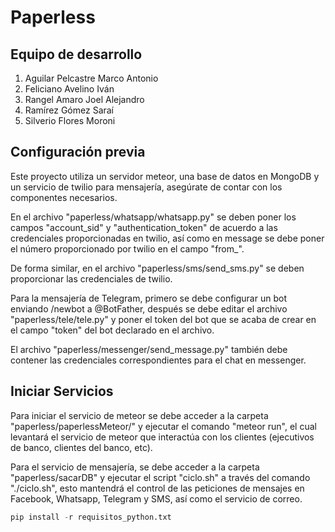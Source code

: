 # Paperless
## Equipo de desarrollo

 1. Aguilar Pelcastre Marco Antonio
 2. Feliciano Avelino Iván
 3. Rangel Amaro Joel Alejandro
 4. Ramírez Gómez Saraí
 5. Silverio Flores Moroni

## Configuración previa
Este proyecto utiliza un servidor meteor, una base de datos en MongoDB y un servicio de twilio para mensajería, asegúrate de contar con los componentes necesarios.

En el archivo "paperless/whatsapp/whatsapp.py" se deben poner los campos "account_sid" y "authentication_token" de acuerdo a las credenciales proporcionadas en twilio, así como en message se debe poner el número proporcionado por twilio en el campo "from_".

De forma similar, en el archivo "paperless/sms/send_sms.py" se deben proporcionar las credenciales de twilio.

Para la mensajería de Telegram, primero se debe configurar un bot enviando /newbot a @BotFather, después se debe editar el archivo "paperless/tele/tele.py" y poner el token del bot que se acaba de crear en el campo "token" del bot declarado en el archivo.

El archivo "paperless/messenger/send_message.py" también debe contener las credenciales correspondientes para el chat en messenger.

## Iniciar Servicios

Para iniciar el servicio de meteor se debe acceder a la carpeta "paperless/paperlessMeteor/" y ejecutar el comando "meteor run", el cual levantará el servicio de meteor que interactúa con los clientes (ejecutivos de banco, clientes del banco, etc).

Para el servicio de mensajería, se debe acceder a la carpeta "paperless/sacarDB" y ejecutar el script "ciclo.sh" a través del comando "./ciclo.sh", esto mantendrá el control de las peticiones de mensajes en Facebook, Whatsapp, Telegram y SMS, así como el servicio de correo.

```python
pip install -r requisitos_python.txt
```
